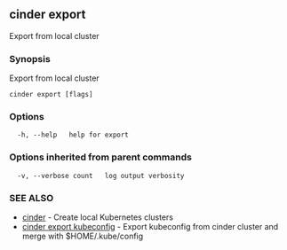 ## cinder export

Export from local cluster

### Synopsis

Export from local cluster

```
cinder export [flags]
```

### Options

```
  -h, --help   help for export
```

### Options inherited from parent commands

```
  -v, --verbose count   log output verbosity
```

### SEE ALSO

* [cinder](cinder.md)	 - Create local Kubernetes clusters
* [cinder export kubeconfig](cinder-export-kubeconfig.md)	 - Export kubeconfig from cinder cluster and merge with $HOME/.kube/config

